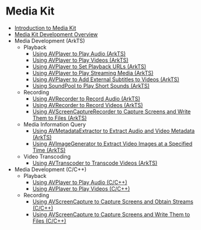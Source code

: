 # Media Kit

- [Introduction to Media Kit](media-kit-intro.md)
- [Media Kit Development Overview](media-kit-quick-overview.md)
- Media Development (ArkTS)<!--media-kit-dev--arkts-->
  - Playback<!--media-playback-arkts-->
    - [Using AVPlayer to Play Audio (ArkTS)](using-avplayer-for-playback.md)
    - [Using AVPlayer to Play Videos (ArkTS)](video-playback.md)
    - [Using AVPlayer to Set Playback URLs (ArkTS)](playback-url-setting-method.md)
    - [Using AVPlayer to Play Streaming Media (ArkTS)](streaming-media-playback-development-guide.md)
    - [Using AVPlayer to Add External Subtitles to Videos (ArkTS)](video-subtitle.md)
    - [Using SoundPool to Play Short Sounds (ArkTS)](using-soundpool-for-playback.md)
  - Recording<!--media-recording-arkts-->
    - [Using AVRecorder to Record Audio (ArkTS)](using-avrecorder-for-recording.md)
    - [Using AVRecorder to Record Videos (ArkTS)](video-recording.md)
    - [Using AVScreenCaptureRecorder to Capture Screens and Write Them to Files (ArkTS)](using-avscreencapture-ArkTs.md)
  - Media Information Query<!--media-info-arkts-->
    - [Using AVMetadataExtractor to Extract Audio and Video Metadata (ArkTS)](avmetadataextractor.md)
    - [Using AVImageGenerator to Extract Video Images at a Specified Time (ArkTS)](avimagegenerator.md)
  - Video Transcoding<!--media-transcoder-arkts-->
    - [Using AVTranscoder to Transcode Videos (ArkTS)](using-avtranscoder-for-transcodering.md)
- Media Development (C/C++)<!--media-kit-dev--c-->
  - Playback<!--media-playback-c-->
    - [Using AVPlayer to Play Audio (C/C++)](using-ndk-avplayer-for-playback.md)
    - [Using AVPlayer to Play Videos (C/C++)](using-ndk-avplayer-for-video-playback.md)
  - Recording<!--media-recording-c-->
    - [Using AVScreenCapture to Capture Screens and Obtain Streams (C/C++)](using-avscreencapture-for-buffer.md)
    - [Using AVScreenCapture to Capture Screens and Write Them to Files (C/C++)](using-avscreencapture-for-file.md)
